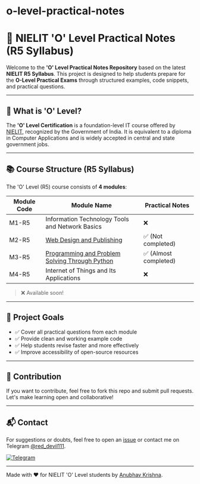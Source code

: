 # o-level-practical-notes

# 🧠 NIELIT 'O' Level Practical Notes (R5 Syllabus)

Welcome to the **'O' Level Practical Notes Repository** based on the latest **NIELIT R5 Syllabus**. This project is designed to help students prepare for the **O-Level Practical Exams** through structured examples, code snippets, and practical questions.

---

## 🧾 What is 'O' Level?

The **'O' Level Certification** is a foundation-level IT course offered by [NIELIT](https://www.nielit.gov.in/), recognized by the Government of India. It is equivalent to a diploma in Computer Applications and is widely accepted in central and state government jobs.

---

## 📚 Course Structure (R5 Syllabus)

The 'O' Level (R5) course consists of **4 modules**:

| Module Code | Module Name                                     | Practical Notes |
|-------------|--------------------------------------------------|-----------------|
| M1-R5       | Information Technology Tools and Network Basics | ❌ |
| M2-R5       | [Web Design and Publishing](./m2.md)                     | ✅ (Not completed) |
| M3-R5       | [Programming and Problem Solving Through Python](./m3.md) | ✅ (Almost completed) |
| M4-R5       | Internet of Things and Its Applications       | ❌ |

> ❌ Available soon!
---

## 🎯 Project Goals

- ✅ Cover all practical questions from each module
- ✅ Provide clean and working example code
- ✅ Help students revise faster and more effectively
- ✅ Improve accessibility of open-source resources

---

## 📢 Contribution

If you want to contribute, feel free to fork this repo and submit pull requests. Let's make learning open and collaborative!

---

## 📬 Contact
For suggestions or doubts, feel free to open an [issue](https://github.com/anubhavkrishna1/o-level-practical-notes/issues) or contact me on Telegram [@red_devil111](https://t.me/red_devil111).

[![Telegram](https://img.shields.io/badge/Telegram-Contact-blue?logo=telegram)](https://t.me/red_devil111)

---

Made with ❤️ for NIELIT 'O' Level students by [Anubhav Krishna](https://github.com/anubhavkrishna1).

